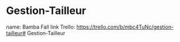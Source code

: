 # Gestion-Tailleur
name: Bamba Fall
link Trello: https://trello.com/b/mbc4TuNc/gestion-tailleur# Gestion-Tailleur
